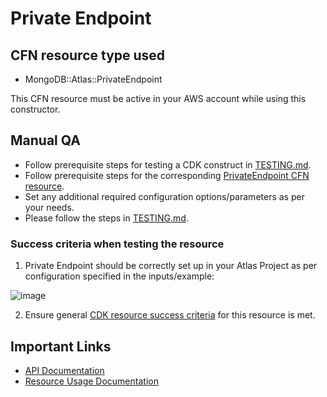 # Private Endpoint

## CFN resource type used
- MongoDB::Atlas::PrivateEndpoint

This CFN resource must be active in your AWS account while using this constructor.

## Manual QA
- Follow prerequisite steps for testing a CDK construct in [TESTING.md](../../../TESTING.md).
- Follow prerequisite steps for the corresponding [PrivateEndpoint CFN resource](https://github.com/mongodb/mongodbatlas-cloudformation-resources/blob/master/cfn-resources/private-endpoint/test/README.md).
- Set any additional required configuration options/parameters as per your needs.
- Please follow the steps in [TESTING.md](../../../TESTING.md).


### Success criteria when testing the resource
1. Private Endpoint should be correctly set up in your Atlas Project as per configuration specified in the inputs/example:

![image](https://user-images.githubusercontent.com/122359335/227300711-ca08e118-8718-4285-a975-8ec4e01899f9.png)

2. Ensure general [CDK resource success criteria](../../../TESTING.md) for this resource is met.

## Important Links
- [API Documentation](https://www.mongodb.com/docs/api/doc/atlas-admin-api-v2/group/endpoint-private-endpoint-services)
- [Resource Usage Documentation](https://www.mongodb.com/docs/atlas/security-cluster-private-endpoint/#set-up-a-private-endpoint-for-a-dedicated-cluster)